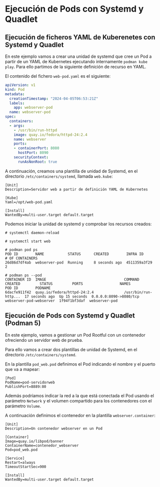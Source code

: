 # Ejecución de Pods con Systemd y Quadlet

## Ejecución de ficheros YAML de Kuberenetes con Systemd y Quadlet

En este ejemplo vamos a crear una unidad de systemd que cree un Pod a partir de un YAML de Kubernetes ejecutando internamente `podman kube play`. Para ello partimos de la siguiente definición de recurso en YAML.

El contenido del fichero `web-pod.yaml` es el siguiente:

```yaml
apiVersion: v1
kind: Pod
metadata:
  creationTimestamp: "2024-04-05T06:53:21Z"
  labels:
    app: webserver-pod
  name: webserver-pod
spec:
  containers:
  - args:
    - /usr/bin/run-httpd
    image: quay.io/fedora/httpd-24:2.4
    name: webserver
    ports:
    - containerPort: 8080
      hostPort: 8090
    securityContext:
      runAsNonRoot: true
```

A continuación, creamos una plantilla de unidad de Systemd, en el directorio `/etc/containers/systemd`, llamada `web.kube`:

```
[Unit]
Description=Servidor web a partir de definición YAML de Kubernetes

[Kube]
Yaml=/opt/web-pod.yaml

[Install]
WantedBy=multi-user.target default.target
```

Podemos iniciar la unidad de systemd y comprobar los recursos creados:

```
# systemctl daemon-reload

# systemctl start web

# podman pod ps
POD ID        NAME           STATUS      CREATED        INFRA ID      # OF CONTAINERS
26d86d7df4ab  webserver-pod  Running     8 seconds ago  4511359a3f29  2

# podman ps --pod
CONTAINER ID  IMAGE                                    COMMAND               CREATED         STATUS         PORTS                 NAMES                    POD ID        PODNAME
6dacfe911f42  quay.io/fedora/httpd-24:2.4              /usr/bin/run-http...  17 seconds ago  Up 15 seconds  0.0.0.0:8090->8080/tcp  webserver-pod-webserver  1f94f1bf3daf  webserver-pod
```

## Ejecución de Pods con Systemd y Quadlet (Podman 5)

En este ejemplo, vamos a gestionar un Pod Rootful con un contenedor ofreciendo un servidor web de prueba.

Para ello vamos a crear dos plantillas de unidad de Systemd, en el directorio `/etc/containers/systemd`.

En la plantilla `pod_web.pod` definimos el Pod indicando el nombre y el puerto que va a mapear:

```
[Pod]
PodName=pod-servidorweb
PublishPort=8889:80
```
Además podríamos indicar la red a la que está conectada el Pod usando el parámetro `Network` y el volumen compartido para los contenedores con el parámetro `Volume`.

A continuación definimos el contenedor en la plantilla `webserver.container`:

```
[Unit]
Description=Un contenedor webserver en un Pod

[Container]
Image=quay.io/libpod/banner
ContainerName=contenedor_webserver
Pod=pod_web.pod

[Service]
Restart=always
TimeoutStartSec=900

[Install]
WantedBy=multi-user.target default.target
```

